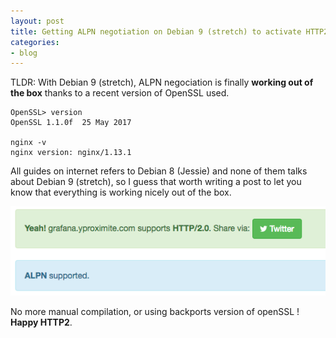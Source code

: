 ```yaml
---
layout: post
title: Getting ALPN negotiation on Debian 9 (stretch) to activate HTTP2 with nginx
categories:
- blog
---
```


TLDR: With Debian 9 (stretch), ALPN negociation is finally **working out of the box** thanks to a recent version of OpenSSL used.


```
OpenSSL> version
OpenSSL 1.1.0f  25 May 2017

nginx -v
nginx version: nginx/1.13.1
```

All guides on internet refers to Debian 8 (Jessie) and none of them talks about Debian 9 (stretch), so I guess that worth writing a post to let you know that everything is working nicely out of the box.

[![Proof http2 ALPN nginx](/assets/images/http2_alpn_debian_stretch.png)](https://tools.keycdn.com/http2-test)

No more manual compilation, or using backports version of openSSL ! **Happy HTTP2**.
